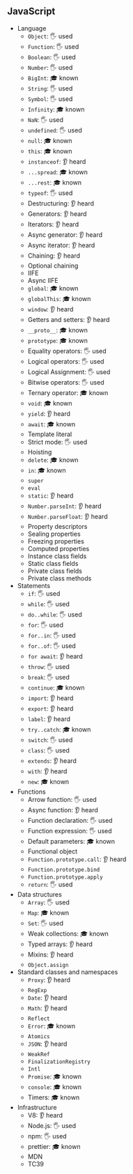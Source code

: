 ## JavaScript

- Language
  - `Object`: 🖐️ used
  - `Function`: 🖐️ used
  - `Boolean`: 🖐️ used
  - `Number`: 🖐️ used
  - `BigInt`: 🎓 known
  - `String`: 🖐️ used
  - `Symbol`: 🖐️ used
  - `Infinity`: 🎓 known
  - `NaN`: 🖐️ used
  - `undefined`: 🖐️ used
  - `null`: 🎓 known
  - `this`: 🎓 known
  - `instanceof`: 👂 heard
  - `...spread`: 🎓 known
  - `...rest`: 🎓 known
  - `typeof`: 🖐️ used
  - Destructuring: 👂 heard
  - Generators: 👂 heard
  - Iterators: 👂 heard
  - Async generator: 👂 heard
  - Async iterator: 👂 heard
  - Chaining: 👂 heard
  - Optional chaining
  - IIFE
  - Async IIFE
  - `global`: 🎓 known
  - `globalThis`: 🎓 known
  - `window`: 👂 heard
  - Getters and setters: 👂 heard
  - `__proto__`: 🎓 known
  - `prototype`: 🎓 known
  - Equality operators: 🖐️ used
  - Logical operators: 🖐️ used
  - Logical Assignment: 🖐️ used
  - Bitwise operators: 🖐️ used
  - Ternary operator: 🎓 known
  - `void`: 🎓 known
  - `yield`: 👂 heard
  - `await`: 🎓 known
  - Template literal
  - Strict mode: 🖐️ used
  - Hoisting
  - `delete`: 🎓 known
  - `in`: 🎓 known
  - `super`
  - `eval`
  - `static`: 👂 heard
  - `Number.parseInt`: 👂 heard
  - `Number.parseFloat`: 👂 heard
  - Property descriptors
  - Sealing properties
  - Freezing properties
  - Computed properties
  - Instance class fields
  - Static class fields
  - Private class fields
  - Private class methods
- Statements
  - `if`: 🖐️ used
  - `while`: 🖐️ used
  - `do..while`: 🖐️ used
  - `for`: 🖐️ used
  - `for..in`: 🖐️ used
  - `for..of`: 🖐️ used
  - `for await`: 👂 heard
  - `throw`: 🖐️ used
  - `break`: 🖐️ used
  - `continue`: 🎓 known
  - `import`: 👂 heard
  - `export`: 👂 heard
  - `label`: 👂 heard
  - `try..catch`: 🎓 known
  - `switch`: 🖐️ used
  - `class`: 🖐️ used
  - `extends`: 👂 heard
  - `with`: 👂 heard
  - `new`: 🎓 known
- Functions
  - Arrow function: 🖐️ used
  - Async function: 👂 heard
  - Function declaration: 🖐️ used
  - Function expression: 🖐️ used
  - Default parameters: 🎓 known
  - Functional object
  - `Function.prototype.call`: 👂 heard
  - `Function.prototype.bind`
  - `Function.prototype.apply`
  - `return`: 🖐️ used
- Data structures
  - `Array`: 🖐️ used
  - `Map`: 🎓 known
  - `Set`: 🖐️ used
  - Weak collections: 🎓 known
  - Typed arrays: 👂 heard
  - Mixins: 👂 heard
  - `Object.assign`
- Standard classes and namespaces
  - `Proxy`: 👂 heard
  - `RegExp`
  - `Date`: 👂 heard
  - `Math`: 👂 heard
  - `Reflect`
  - `Error`: 🎓 known
  - `Atomics`
  - `JSON`: 👂 heard
  - `WeakRef`
  - `FinalizationRegistry`
  - `Intl`
  - `Promise`: 🎓 known
  - `console`: 🎓 known
  - Timers: 🎓 known
- Infrastructure
  - V8: 👂 heard
  - Node.js: 🖐️ used
  - npm: 🖐️ used
  - prettier: 🎓 known
  - MDN
  - TC39
